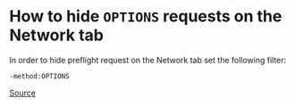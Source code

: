 # How to hide `OPTIONS` requests on the Network tab

In order to hide preflight request on the Network tab set the following filter:

```
-method:OPTIONS
```

[Source](https://stackoverflow.com/a/39256588)
